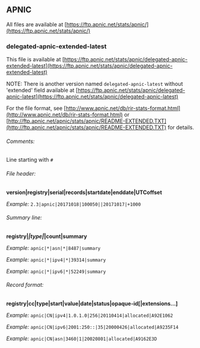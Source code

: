 
## APNIC

All files are available at [https://ftp.apnic.net/stats/apnic/](https://ftp.apnic.net/stats/apnic/)

### delegated-apnic-extended-latest

This file is available at
[https://ftp.apnic.net/stats/apnic/delegated-apnic-extended-latest](https://ftp.apnic.net/stats/apnic/delegated-apnic-extended-latest)

NOTE: There is another version named `delegated-apnic-latest` without 'extended' field available at
[https://ftp.apnic.net/stats/apnic/delegated-apnic-latest](https://ftp.apnic.net/stats/apnic/delegated-apnic-latest)

For the file format,
see [http://www.apnic.net/db/rir-stats-format.html](http://www.apnic.net/db/rir-stats-format.html)
or [http://ftp.apnic.net/apnic/stats/apnic/README-EXTENDED.TXT](http://ftp.apnic.net/apnic/stats/apnic/README-EXTENDED.TXT)
for details.

###### Comments:
Line starting with `#`

###### File header:
**version|registry|serial|records|startdate|enddate|UTCoffset**

*Example:* `2.3|apnic|20171018|100050||20171017|+1000`

###### Summary line:
**registry|*|type|*|count|summary**

*Example:* `apnic|*|asn|*|8487|summary`

*Example:* `apnic|*|ipv4|*|39314|summary`

*Example:* `apnic|*|ipv6|*|52249|summary`

###### Record format:

**registry|cc|type|start|value|date|status|opaque-id\[|extensions...]**

*Example:* `apnic|CN|ipv4|1.0.1.0|256|20110414|allocated|A92E1062`

*Example:* `apnic|CN|ipv6|2001:250::|35|20000426|allocated|A9235F14`

*Example:* `apnic|CN|asn|3460|1|20020801|allocated|A9162E3D`
